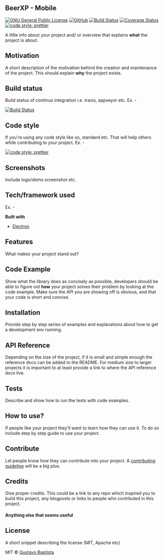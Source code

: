 ## BeerXP - Mobile

[![GNU General Public License](https://img.shields.io/badge/license-GPL%20v3-orange.svg?style=flat-square)](http://www.gnu.org/licenses/gpl-3.0.en.html)
[![GitHub](https://img.shields.io/github/release/user/repository.svg?style=flat-square)](https://github.com/BeerXP/mobile/releases)
[![Build Status](https://travis-ci.com/BeerXP/mobile.svg?branch=master)](https://travis-ci.com/BeerXP/mobile)
[![Coverage Status](https://coveralls.io/repos/github/BeerXP/mobile/badge.svg?branch=master)](https://coveralls.io/github/BeerXP/mobile?branch=master)
[![code style: prettier](https://img.shields.io/badge/code_style-prettier-ff69b4.svg?style=flat-square)](https://github.com/prettier/prettier)

A little info about your project and/ or overview that explains **what** the project is about.

## Motivation

A short description of the motivation behind the creation and maintenance of the project. This should explain **why** the project exists.

## Build status

Build status of continus integration i.e. travis, appveyor etc. Ex. -

[![Build Status](https://travis-ci.com/BeerXP/mobile.svg?branch=master)](https://travis-ci.com/BeerXP/mobile)

## Code style

If you're using any code style like xo, standard etc. That will help others while contributing to your project. Ex. -

[![code style: prettier](https://img.shields.io/badge/code_style-prettier-ff69b4.svg?style=flat-square)](https://github.com/prettier/prettier)

## Screenshots

Include logo/demo screenshot etc.

## Tech/framework used

Ex. -

<b>Built with</b>

- [Electron](https://electron.atom.io)

## Features

What makes your project stand out?

## Code Example

Show what the library does as concisely as possible, developers should be able to figure out **how** your project solves their problem by looking at the code example. Make sure the API you are showing off is obvious, and that your code is short and concise.

## Installation

Provide step by step series of examples and explanations about how to get a development env running.

## API Reference

Depending on the size of the project, if it is small and simple enough the reference docs can be added to the README. For medium size to larger projects it is important to at least provide a link to where the API reference docs live.

## Tests

Describe and show how to run the tests with code examples.

## How to use?

If people like your project they’ll want to learn how they can use it. To do so include step by step guide to use your project.

## Contribute

Let people know how they can contribute into your project. A [contributing guideline](https://github.com/zulip/zulip-electron/blob/master/CONTRIBUTING.md) will be a big plus.

## Credits

Give proper credits. This could be a link to any repo which inspired you to build this project, any blogposts or links to people who contrbuted in this project.

#### Anything else that seems useful

## License

A short snippet describing the license (MIT, Apache etc)

MIT © [Gustavo Baptista]()
